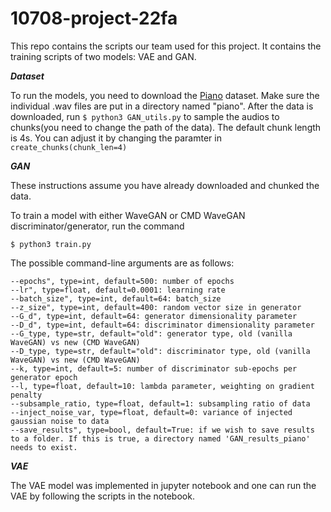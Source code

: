 # 10708-project-22fa
This repo contains the scripts our team used for this project. It contains the training scripts of two models: VAE and GAN.



***Dataset***

To run the models, you need to download the [Piano](http://deepyeti.ucsd.edu/cdonahue/wavegan/data/mancini_piano.tar.gz) dataset. Make sure the individual .wav files are put in a directory named "piano". After the data is downloaded, run ```$ python3 GAN_utils.py``` to sample the audios to chunks(you need to change the path of the data). The default chunk length is 4s. You can adjust it by changing the paramter in ```create_chunks(chunk_len=4)```

***GAN***

These instructions assume you have already downloaded and chunked the data.

To train a model with either WaveGAN or CMD WaveGAN discriminator/generator, run the command

```
$ python3 train.py
```

The possible command-line arguments are as follows:

```
--epochs", type=int, default=500: number of epochs
--lr", type=float, default=0.0001: learning rate
--batch_size", type=int, default=64: batch_size
--z_size", type=int, default=400: random vector size in generator
--G_d", type=int, default=64: generator dimensionality parameter
--D_d", type=int, default=64: discriminator dimensionality parameter
--G_type, type=str, default="old": generator type, old (vanilla WaveGAN) vs new (CMD WaveGAN)
--D_type, type=str, default="old": discriminator type, old (vanilla WaveGAN) vs new (CMD WaveGAN)
--k, type=int, default=5: number of discriminator sub-epochs per generator epoch
--l, type=float, default=10: lambda parameter, weighting on gradient penalty
--subsample_ratio, type=float, default=1: subsampling ratio of data
--inject_noise_var, type=float, default=0: variance of injected gaussian noise to data
--save_results", type=bool, default=True: if we wish to save results to a folder. If this is true, a directory named 'GAN_results_piano' needs to exist.
```


***VAE***

The VAE model was implemented in jupyter notebook and one can run the VAE by following the scripts in the notebook.
